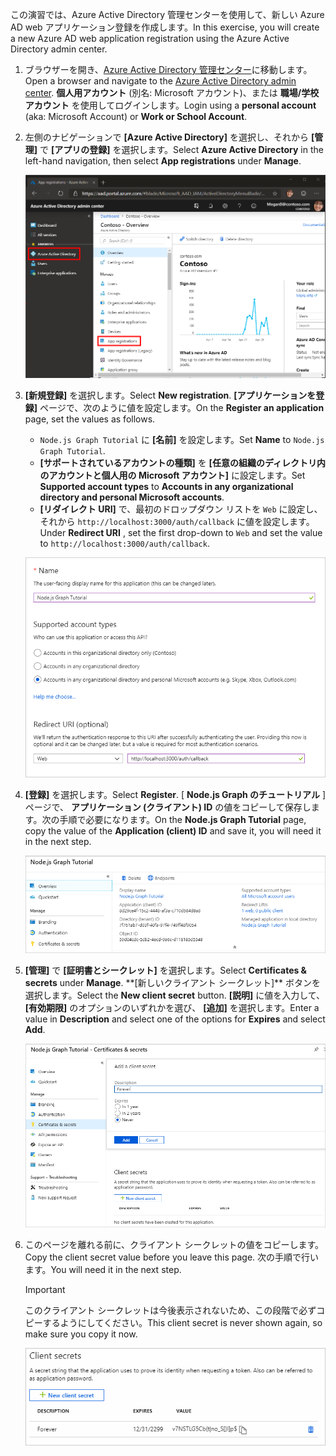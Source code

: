 <!-- markdownlint-disable MD002 MD041 -->

<span data-ttu-id="22d93-101">この演習では、Azure Active Directory 管理センターを使用して、新しい Azure AD web アプリケーション登録を作成します。</span><span class="sxs-lookup"><span data-stu-id="22d93-101">In this exercise, you will create a new Azure AD web application registration using the Azure Active Directory admin center.</span></span>

1. <span data-ttu-id="22d93-102">ブラウザーを開き、[Azure Active Directory 管理センター](https://aad.portal.azure.com)に移動します。</span><span class="sxs-lookup"><span data-stu-id="22d93-102">Open a browser and navigate to the [Azure Active Directory admin center](https://aad.portal.azure.com).</span></span> <span data-ttu-id="22d93-103">**個人用アカウント** (別名: Microsoft アカウント)、または **職場/学校アカウント** を使用してログインします。</span><span class="sxs-lookup"><span data-stu-id="22d93-103">Login using a **personal account** (aka: Microsoft Account) or **Work or School Account**.</span></span>

1. <span data-ttu-id="22d93-104">左側のナビゲーションで **[Azure Active Directory]** を選択し、それから **[管理]** で **[アプリの登録]** を選択します。</span><span class="sxs-lookup"><span data-stu-id="22d93-104">Select **Azure Active Directory** in the left-hand navigation, then select **App registrations** under **Manage**.</span></span>

    ![<span data-ttu-id="22d93-105">アプリの登録のスクリーンショット</span><span class="sxs-lookup"><span data-stu-id="22d93-105">A screenshot of the App registrations</span></span> ](./images/aad-portal-app-registrations.png)

1. <span data-ttu-id="22d93-106">**[新規登録]** を選択します。</span><span class="sxs-lookup"><span data-stu-id="22d93-106">Select **New registration**.</span></span> <span data-ttu-id="22d93-107">**[アプリケーションを登録]** ページで、次のように値を設定します。</span><span class="sxs-lookup"><span data-stu-id="22d93-107">On the **Register an application** page, set the values as follows.</span></span>

    - <span data-ttu-id="22d93-108">`Node.js Graph Tutorial` に **[名前]** を設定します。</span><span class="sxs-lookup"><span data-stu-id="22d93-108">Set **Name** to `Node.js Graph Tutorial`.</span></span>
    - <span data-ttu-id="22d93-109">**[サポートされているアカウントの種類]** を **[任意の組織のディレクトリ内のアカウントと個人用の Microsoft アカウント]** に設定します。</span><span class="sxs-lookup"><span data-stu-id="22d93-109">Set **Supported account types** to **Accounts in any organizational directory and personal Microsoft accounts**.</span></span>
    - <span data-ttu-id="22d93-110">**[リダイレクト URI]** で、最初のドロップダウン リストを `Web` に設定し、それから `http://localhost:3000/auth/callback` に値を設定します。</span><span class="sxs-lookup"><span data-stu-id="22d93-110">Under **Redirect URI** , set the first drop-down to `Web` and set the value to `http://localhost:3000/auth/callback`.</span></span>

    ![[アプリケーションを登録する] ページのスクリーンショット](./images/aad-register-an-app.png)

1. <span data-ttu-id="22d93-112">**[登録]** を選択します。</span><span class="sxs-lookup"><span data-stu-id="22d93-112">Select **Register**.</span></span> <span data-ttu-id="22d93-113">[ **Node.js Graph のチュートリアル** ] ページで、 **アプリケーション (クライアント) ID** の値をコピーして保存します。次の手順で必要になります。</span><span class="sxs-lookup"><span data-stu-id="22d93-113">On the **Node.js Graph Tutorial** page, copy the value of the **Application (client) ID** and save it, you will need it in the next step.</span></span>

    ![新しいアプリ登録のアプリケーション ID のスクリーンショット](./images/aad-application-id.png)

1. <span data-ttu-id="22d93-115">**[管理]** で **[証明書とシークレット]** を選択します。</span><span class="sxs-lookup"><span data-stu-id="22d93-115">Select **Certificates & secrets** under **Manage**.</span></span> <span data-ttu-id="22d93-116">
            \*\*[新しいクライアント シークレット]** ボタンを選択します。</span><span class="sxs-lookup"><span data-stu-id="22d93-116">Select the **New client secret** button.</span></span> <span data-ttu-id="22d93-117">**[説明]** に値を入力して、 **[有効期限]** のオプションのいずれかを選び、 **[追加]** を選択します。</span><span class="sxs-lookup"><span data-stu-id="22d93-117">Enter a value in **Description** and select one of the options for **Expires** and select **Add**.</span></span>

    ![[クライアントシークレットの追加] ダイアログのスクリーンショット](./images/aad-new-client-secret.png)

1. <span data-ttu-id="22d93-119">このページを離れる前に、クライアント シークレットの値をコピーします。</span><span class="sxs-lookup"><span data-stu-id="22d93-119">Copy the client secret value before you leave this page.</span></span> <span data-ttu-id="22d93-120">次の手順で行います。</span><span class="sxs-lookup"><span data-stu-id="22d93-120">You will need it in the next step.</span></span>

    > [!IMPORTANT]
    > <span data-ttu-id="22d93-121">このクライアント シークレットは今後表示されないため、この段階で必ずコピーするようにしてください。</span><span class="sxs-lookup"><span data-stu-id="22d93-121">This client secret is never shown again, so make sure you copy it now.</span></span>

    ![新規追加されたクライアント シークレットのスクリーンショット](./images/aad-copy-client-secret.png)
